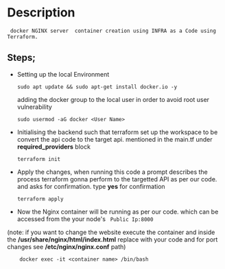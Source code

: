 # Description
     docker NGINX server  container creation using INFRA as a Code using Terraform.

## Steps;
  
  * Setting up the local Environment 
       
        sudo apt update && sudo apt-get install docker.io -y

     adding the docker group to the local user in order to avoid root user vulnerability <br>
    
        sudo usermod -aG docker <User Name>  
  * Initialising the backend such that terraform set up the workspace to be convert the api code to the target api. mentioned in the main.tf under **required_providers** block <br>
        
        terraform init
  * Apply the changes, when running this code a prompt describes the process terraform gonna perform to the targetted API as per our code. and asks for confirmation. type **yes** for confirmation

        terraform apply
    

  * Now the Nginx container will be running as per our code. which can be accessed from the your node's ``` Public Ip:8000```

(note: if you want to change the website execute the container and inside the **/usr/share/nginx/html/index.html** replace with your code and for port changes see **/etc/nginx/nginx.conf** path) <br>

        docker exec -it <container name> /bin/bash
      
